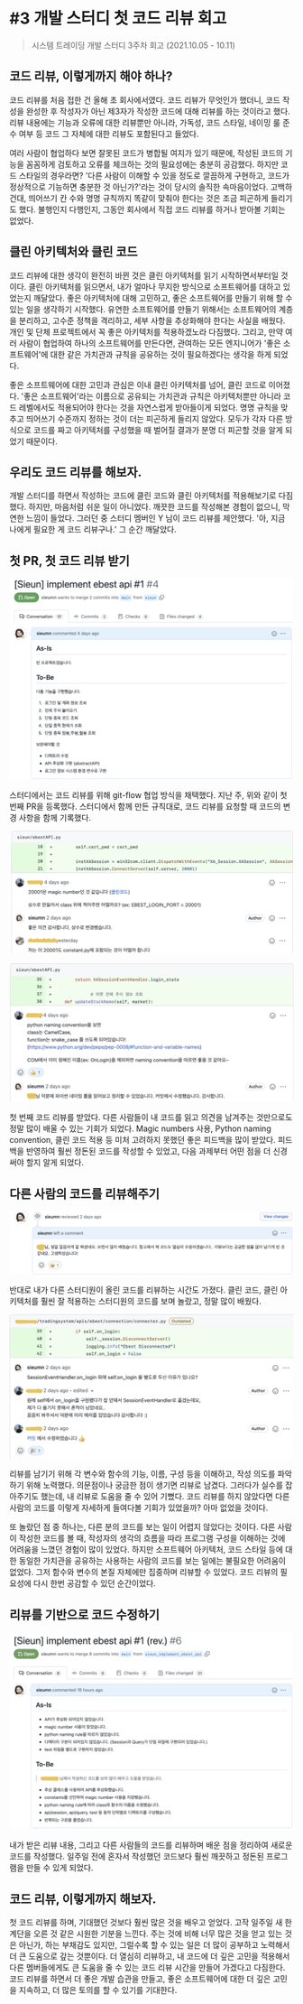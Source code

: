 # #3 개발 스터디 첫 코드 리뷰 회고

> 시스템 트레이딩 개발 스터디 3주차 회고 (2021.10.05 - 10.11)

## 코드 리뷰, 이렇게까지 해야 하나?

코드 리뷰를 처음 접한 건 올해 초 회사에서였다. 코드 리뷰가 무엇인가 했더니, 코드 작성을 완성한 후 작성자가 아닌 제3자가 작성한 코드에 대해 리뷰를 하는 것이라고 했다. 리뷰 내용에는 기능과 오류에 대한 리뷰뿐만 아니라, 가독성, 코드 스타일, 네이밍 룰 준수 여부 등 코드 그 자체에 대한 리뷰도 포함된다고 들었다.

여러 사람이 협업하다 보면 잘못된 코드가 병합될 여지가 있기 때문에, 작성된 코드의 기능을 꼼꼼하게 검토하고 오류를 체크하는 것의 필요성에는 충분히 공감했다. 하지만 코드 스타일의 경우라면? '다른 사람이 이해할 수 있을 정도로 깔끔하게 구현하고, 코드가 정상적으로 기능하면 충분한 것 아닌가?'라는 것이 당시의 솔직한 속마음이었다. 고백하건대, 띄어쓰기 칸 수와 명명 규칙까지 똑같이 맞춰야 한다는 것은 조금 피곤하게 들리기도 했다. 불행인지 다행인지, 그동안 회사에서 직접 코드 리뷰를 하거나 받아볼 기회는 없었다.

## 클린 아키텍처와 클린 코드

코드 리뷰에 대한 생각이 완전히 바뀐 것은 클린 아키텍처를 읽기 시작하면서부터일 것이다. 클린 아키텍처를 읽으면서, 내가 얼마나 무지한 방식으로 소프트웨어를 대하고 있었는지 깨달았다. 좋은 아키텍처에 대해 고민하고, 좋은 소프트웨어를 만들기 위해 할 수 있는 일을 생각하기 시작했다. 유연한 소프트웨어를 만들기 위해서는 소프트웨어의 계층을 분리하고, 고수준 정책을 격리하고, 세부 사항을 추상화해야 한다는 사실을 배웠다. 개인 및 단체 프로젝트에서 꼭 좋은 아키텍처를 적용하겠노라 다짐했다. 그리고, 만약 여러 사람이 협업하여 하나의 소프트웨어를 만든다면, 관여하는 모든 엔지니어가 '좋은 소프트웨어'에 대한 같은 가치관과 규칙을 공유하는 것이 필요하겠다는 생각을 하게 되었다.

좋은 소프트웨어에 대한 고민과 관심은 이내 클린 아키텍처를 넘어, 클린 코드로 이어졌다. '좋은 소프트웨어'라는 이름으로 공유되는 가치관과 규칙은 아키텍처뿐만 아니라 코드 레벨에서도 적용되어야 한다는 것을 자연스럽게 받아들이게 되었다. 명명 규칙을 맞추고 띄어쓰기 수준까지 정하는 것이 더는 피곤하게 들리지 않았다. 모두가 각자 다른 방식으로 코드를 짜고 아키텍처를 구성했을 때 벌어질 결과가 분명 더 피곤할 것을 알게 되었기 때문이다.

## 우리도 코드 리뷰를 해보자.

 개발 스터디를 하면서 작성하는 코드에 클린 코드와 클린 아키텍처를 적용해보기로 다짐했다. 하지만, 마음처럼 쉬운 일이 아니었다. 깨끗한 코드를 작성해본 경험이 없으니, 막연한 느낌이 들었다. 그러던 중 스터디 멤버인 Y 님이 코드 리뷰를 제안했다. '아, 지금 나에게 필요한 게 코드 리뷰구나.' 그 순간 깨달았다. 

## 첫 PR, 첫 코드 리뷰 받기

![](images/2021-10-13-01-10-21.png)

 스터디에서는 코드 리뷰를 위해 git-flow 협업 방식을 채택했다. 지난 주, 위와 같이 첫 번째 PR을 등록했다. 스터디에서 함께 만든 규칙대로, 코드 리뷰를 요청할 때 코드의 변경 사항을 함께 기록했다.

![](images/2021-10-13-01-10-38.png)

![](images/2021-10-13-01-10-53.png)

첫 번째 코드 리뷰를 받았다. 다른 사람들이 내 코드를 읽고 의견을 남겨주는 것만으로도 정말 많이 배울 수 있는 기회가 되었다. Magic numbers 사용, Python naming convention, 클린 코드 적용 등 미처 고려하지 못했던 좋은 피드백을 많이 받았다. 피드백을 반영하여 훨씬 정돈된 코드를 작성할 수 있었고, 다음 과제부터 어떤 점을 더 신경 써야 할지 알게 되었다.

## 다른 사람의 코드를 리뷰해주기

![](images/2021-10-13-01-11-26.png)

반대로 내가 다른 스터디원이 올린 코드를 리뷰하는 시간도 가졌다. 클린 코드, 클린 아키텍처를 훨씬 잘 적용하는 스터디원의 코드를 보며 놀랐고, 정말 많이 배웠다. 

![](images/2021-10-13-01-11-43.png)

리뷰를 남기기 위해 각 변수와 함수의 기능, 이름, 구성 등을 이해하고, 작성 의도를 파악하기 위해 노력했다. 의문점이나 궁금한 점이 생기면 리뷰로 남겼다. 그러다가 실수를 잡아주기도 했는데, 내 리뷰로 도움을 줄 수 있어 기뻤다. 코드 리뷰를 하지 않았다면 다른 사람의 코드를 이렇게 자세하게 들여다볼 기회가 있었을까? 아마 없었을 것이다.

또 놀랐던 점 중 하나는, 다른 분의 코드를 보는 일이 어렵지 않았다는 것이다. 다른 사람이 작성한 코드를 볼 때, 작성자의 생각의 흐름을 따라 프로그램 구성을 이해하는 것에 어려움을 느꼈던 경험이 많이 있었다. 하지만 소프트웨어 아키텍처, 코드 스타일 등에 대한 동일한 가치관을 공유하는 사용하는 사람의 코드를 보는 일에는 불필요한 어려움이 없었다. 그저 함수와 변수의 본질 자체에만 집중하며 리뷰할 수 있었다. 코드 리뷰의 필요성에 다시 한번 공감할 수 있던 순간이었다.

## 리뷰를 기반으로 코드 수정하기

![](images/2021-10-13-01-12-58.png)

내가 받은 리뷰 내용, 그리고 다른 사람들의 코드를 리뷰하며 배운 점을 정리하여 새로운 코드를 작성했다. 일주일 전에 혼자서 작성했던 코드보다 훨씬 깨끗하고 정돈된 프로그램을 만들 수 있게 되었다.

## 코드 리뷰, 이렇게까지 해보자.

첫 코드 리뷰를 하며, 기대했던 것보다 훨씬 많은 것을 배우고 얻었다. 고작 일주일 새 한 계단을 오른 것 같은 시원한 기분을 느낀다. 주는 것에 비해 너무 많은 것을 얻고 있는 것은 아닌가, 하는 부채감도 있지만, 그럴수록 할 수 있는 일은 더 많이 공부하고 노력해서 더 큰 도움으로 갚는 것뿐이다. 더 열심히 리뷰하고, 내 코드에 더 깊은 고민을 적용해서 다른 멤버들에게도 큰 도움을 줄 수 있는 코드 리뷰 시간을 만들어 가겠다고 다짐한다. 코드 리뷰를 하면서 더 좋은 개발 습관을 만들고, 좋은 소프트웨어에 대한 더 깊은 고민을 지속하고, 더 많은 토의를 할 수 있기를 기대한다.
